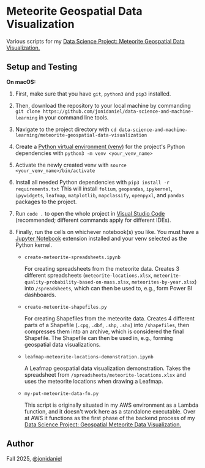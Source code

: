# Meteorite Geospatial Data Visualization

Various scripts for my [Data Science Project: Meteorite Geospatial Data Visualization.](https://www.jonimakinen.com/mywork/meteorites-en.html)

## Setup and Testing

**On macOS:**

1. First, make sure that you have `git`, `python3` and `pip3` installed.

2. Then, download the repository to your local machine by commanding `git clone https://github.com/jonidaniel/data-science-and-machine-learning` in your command line tools.

3. Navigate to the project directory with `cd data-science-and-machine-learning/meteorite-geospatial-data-visualization`

4. Create a [Python virtual environment (venv)](https://docs.python.org/3/library/venv.html) for the project's Python dependencies with `python3 -m venv <your_venv_name>`

5. Activate the newly created venv with `source <your_venv_name>/bin/activate`

6. Install all needed Python dependencies with `pip3 install -r requirements.txt` This will install `folium`, `geopandas`, `ipykernel`, `ipywidgets`, `leafmap`, `matplotlib`, `mapclassify`, `openpyxl`, and `pandas` packages to the project.

7. Run `code .` to open the whole project in [Visual Studio Code](https://code.visualstudio.com/) (recommended; different commands apply for different IDEs).

8. Finally, run the cells on whichever notebook(s) you like. You must have a [Jupyter Notebook](https://jupyter.org/) extension installed and your venv selected as the Python kernel.

   - `create-meteorite-spreadsheets.ipynb`

     For creating spreadsheets from the meteorite data. Creates 3 different spreadsheets (`meteorite-locations.xlsx`, `meteorite-quality-probability-based-on-mass.xlsx`, `meteorites-by-year.xlsx`) into `/spreadsheets`, which can then be used to, e.g., form Power BI dashboards.

   - `create-meteorite-shapefiles.py`

     For creating Shapefiles from the meteorite data. Creates 4 different parts of a Shapefile (`.cpg`, `.dbf`, `.shp`, `.shx`) into `/shapefiles`, then compresses them into an archive, which is considered the final Shapefile. The Shapefile can then be used in, e.g., forming geospatial data visualizations.

   - `leafmap-meteorite-locations-demonstration.ipynb`

     A Leafmap geospatial data visualization demonstration. Takes the spreadsheet from `/spreadsheets/meteorite-locations.xlsx` and uses the meteorite locations when drawing a Leafmap.

   - `my-put-meteorite-data-fn.py`

     This script is originally situated in my AWS environment as a Lambda function, and it doesn't work here as a standalone executable. Over at AWS it functions as the first phase of the backend process of my [Data Science Project: Geospatial Meteorite Data Visualization.](https://www.jonimakinen.com/mywork/meteorites-fi.html)

## Author

Fall 2025, [@jonidaniel](https://github.com/jonidaniel)
